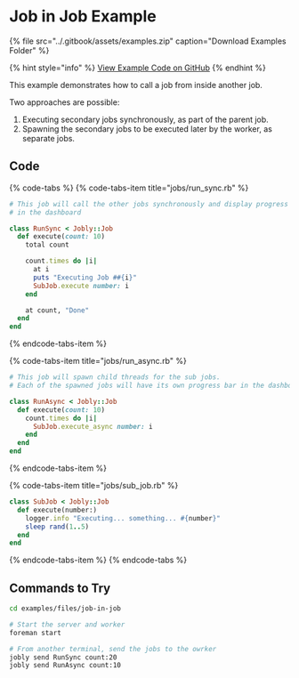 # Job in Job Example

{% file src="../.gitbook/assets/examples.zip" caption="Download Examples Folder" %}

{% hint style="info" %}
[View Example Code on GitHub](https://github.com/DannyBen/jobly-docs/tree/master/examples/files/job-in-job)
{% endhint %}

This example demonstrates how to call a job from inside another job.

Two approaches are possible:

1. Executing secondary jobs synchronously, as part of the parent job.
2. Spawning the secondary jobs to be executed later by the worker, as separate jobs.

## Code

{% code-tabs %}
{% code-tabs-item title="jobs/run\_sync.rb" %}
```ruby
# This job will call the other jobs synchronously and display progress
# in the dashboard

class RunSync < Jobly::Job
  def execute(count: 10)
    total count

    count.times do |i|
      at i
      puts "Executing Job ##{i}"
      SubJob.execute number: i
    end

    at count, "Done"
  end
end
```
{% endcode-tabs-item %}

{% code-tabs-item title="jobs/run\_async.rb" %}
```ruby
# This job will spawn child threads for the sub jobs.
# Each of the spawned jobs will have its own progress bar in the dashboard.

class RunAsync < Jobly::Job
  def execute(count: 10)
    count.times do |i|
      SubJob.execute_async number: i
    end
  end
end
```
{% endcode-tabs-item %}

{% code-tabs-item title="jobs/sub\_job.rb" %}
```ruby
class SubJob < Jobly::Job
  def execute(number:)
    logger.info "Executing... something... #{number}"
    sleep rand(1..5)
  end
end
```
{% endcode-tabs-item %}
{% endcode-tabs %}

## Commands to Try

```bash
cd examples/files/job-in-job

# Start the server and worker
foreman start

# From another terminal, send the jobs to the owrker
jobly send RunSync count:20
jobly send RunAsync count:10
```

